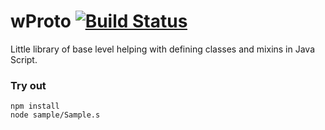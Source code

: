 # wProto [![Build Status](https://travis-ci.org/Wandalen/wProto.svg?branch=master)](https://travis-ci.org/Wandalen/wProto)

Little library of base level helping with defining classes and mixins in Java Script.

### Try out
```
npm install
node sample/Sample.s
```





































